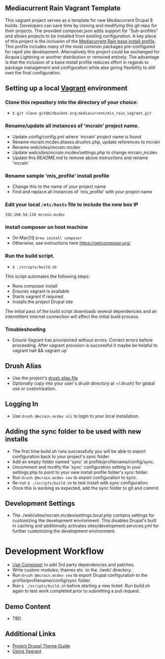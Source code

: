 #
## Mediacurrent Rain Vagrant Template
This vagrant project serves as a template for new Mediacurrent Drupal 8 builds. 
Developers can save time by cloning and modifying this git repo for their projects.
The provided composer.json adds support for "Sub-profiles" and allows projects to be
installed from existing configuration. A key piece of this project is the inclusion
of the [Mediacurrent Rain base install profile](https://bitbucket.org/mediacurrent/mis_rain/).
This profile includes many of the most common packages pre-configured for rapid site development. Alternatively this project
could be exchanged for Acquia Lightning or another distribution or removed entirely.
The advantage is that the inclusion of a base install profile reduces effort in regards
to package management and configuration while also giving flexibility to still own the
final configuration.  

## Setting up a local [Vagrant](http://vagrantup.com) environment

### Clone this repository into the directory of your choice:
- `$ git clone git@bitbucket.org:mediacurrent/mis_rain_vagrant.git`

### Rename/update all instances of 'mcrain' project name.
- Update config/config.yml where 'mcrain' project name is found
- Rename mcrain.mcdev.aliases.drushrc.php, update references to mcrain
- Rename web/sites/mcrain.mcdev
- Update web/sites/mcrain.mcdev/settings.php to change mcrain_mcdev
- Update this README.md to remove above instructions and rename 'mcrain'

### Rename sample 'mis_profile' install profile
- Change this to the name of your project name
- Find and replace all instances of 'mis_profile' with your project name

### Edit your local `/etc/hosts` file to include the new box IP
    192.168.50.110 mcrain.mcdev

### Install composer on host machine
- On MacOS ```brew install composer```
- Otherwise, see instructions here https://getcomposer.org/

### Run the build script.
- `$ ./scripts/build.sh`

This script automates the following steps:

* Runs composer install
* Ensures vagrant is available
* Starts vagrant if required
* Installs the project Drupal site

The initial pass of the build script downloads several dependencies and an intermittent internet connection will affect the initial build process.

### Troubleshooting
* Ensure Vagrant has provisioned without errors. Correct errors before proceeding. After vagrant provision is successful it maybe be helpful to vagrant halt && vagrant up`

## Drush Alias
* Use the project's [drush alias file](drush/mcrain.mcdev.aliases.drushrc.php)
* Optionally copy into your user's drush directory at ~/.drush/ for global use or customization.

## Logging In
* Use `drush @mcrain.mcdev uli` to login to your local installation.

## Adding the sync folder to be used with new installs 
* The first time build.sh runs successfully you will be able to export configuration back to
your project's sync folder.
* Add an empty folder named 'sync' at profile/profilename/config/sync.
* Uncomment and modify the 'sync' configuration setting in your settings.php to point
to your new install profile folder's sync folder.
* Run `drush @mcrain.mcdev cex` to export configuration to sync.
* Re-run `$ ./scripts/build.sh` to test install with sync configuration.
* Once this is working as expected, add the sync folder to git and commit.

## Development Settings
* The ./web/sites/mcrain.mcdev/settings.local.php contains settings for customizing the development environment.  This disables Drupal's built in caching and additionally activates sites/development.services.yml for further customizing the development environment.

# Development Workflow

* [Use Composer](https://bitbucket.org/mediacurrent/drupal-project/src/HEAD/README.md) to add 3rd party dependencies and patches.
* Write custom modules, themes etc. to the ./web/ directory.
* Run `drush @mcrain.mcdev cex` to export Drupal configuration to the profile/profilename/config/sync folder.
* Run `$ ./scripts/build.sh` before starting a new ticket. Run build.sh again to test work completed prior to submitting a pull request.

## Demo Content
* TBD

## Additional Links
* [Project Drupal Theme Guide](https://bitbucket.org/mediacurrent/mis_rain_vagrant.git/src/HEAD/web/themes/custom/project_theme/README.md?fileviewer=file-view-default)
* [Using Vagrant](https://bitbucket.org/mediacurrent/mis_vagrant/src/HEAD/README.md)
